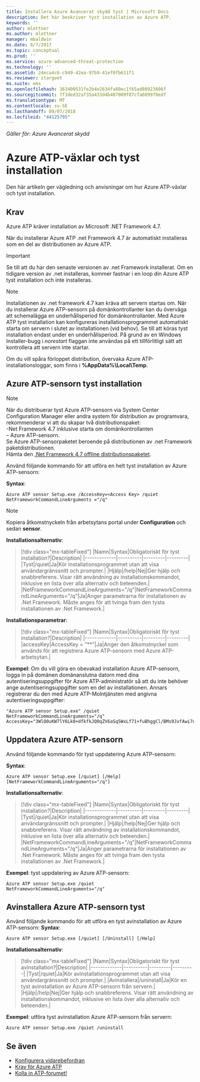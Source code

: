 ```yaml
---
title: Installera Azure Avancerat skydd tyst | Microsoft Docs
description: Det här beskriver tyst installation av Azure ATP.
keywords: ''
author: mlottner
ms.author: mlottner
manager: mbaldwin
ms.date: 8/7/2017
ms.topic: conceptual
ms.prod: ''
ms.service: azure-advanced-threat-protection
ms.technology: ''
ms.assetid: 24eca4c6-c949-42ea-97b9-41ef0fb611f1
ms.reviewer: itargoet
ms.suite: ems
ms.openlocfilehash: 363400531fe2b4e2634fa80ec1f65ad80923606f
ms.sourcegitcommit: 7f3ded32af35a433d4b407009f87cfa6099f8edf
ms.translationtype: MT
ms.contentlocale: sv-SE
ms.lasthandoff: 09/07/2018
ms.locfileid: "44125795"
---
```

*Gäller för: Azure Avancerat skydd*


# <a name="azure-atp-switches-and-silent-installation"></a>Azure ATP-växlar och tyst installation
Den här artikeln ger vägledning och anvisningar om hur Azure ATP-växlar och tyst installation.

## <a name="prerequisites"></a>Krav

Azure ATP kräver installation av Microsoft .NET Framework 4.7. 

När du installerar Azure ATP .net Framework 4.7 är automatiskt installeras som en del av distributionen av Azure ATP.

> [!IMPORTANT] 
> Se till att du har den senaste versionen av .net Framework installerat. Om en tidigare version av .net installeras, kommer fastnar i en loop din Azure ATP tyst installation och inte installeras. 

> [!NOTE] 
> Installationen av .net framework 4.7 kan kräva att servern startas om. När du installerar Azure ATP-sensorn på domänkontrollanter kan du överväga att schemalägga en underhållsperiod för domänkontrollanter.
Med Azure ATP tyst installation kan konfigureras installationsprogrammet automatiskt starta om servern i slutet av installationen (vid behov). Se till att köras tyst installation endast under en underhållsperiod. På grund av en Windows Installer-bugg i *norestart* flaggan inte användas på ett tillförlitligt sätt att kontrollera att servern inte startar.

Om du vill spåra förloppet distribution, övervaka Azure ATP-installationsloggar, som finns i **%AppData%\Local\Temp**.



## <a name="azure-atp-sensor-silent-installation"></a>Azure ATP-sensorn tyst installation

> [!NOTE]
> När du distribuerar tyst Azure ATP-sensorn via System Center Configuration Manager eller andra system för distribution av programvara, rekommenderar vi att du skapar två distributionspaket:</br>-Net Framework 4.7 inklusive starta om domänkontrollanten</br>– Azure ATP-sensorn. </br>Se Azure ATP-sensorpaketet beroende på distributionen av .net Framework paketdistributionen. </br>Hämta den [.Net Framework 4.7 offline distributionspaketet](https://www.microsoft.com/download/details.aspx?id=49982). 


Använd följande kommando för att utföra en helt tyst installation av Azure ATP-sensorn:


**Syntax**:

    Azure ATP sensor Setup.exe /AccessKey=<Access Key> /quiet NetFrameworkCommandLineArguments ="/q" 
   

> [!NOTE]
> Kopiera åtkomstnyckeln från arbetsytans portal under **Configuration** och sedan **sensor**.


**Installationsalternativ**:

> [!div class="mx-tableFixed"]
|Namn|Syntax|Obligatoriskt för tyst installation?|Description|
|-------------|----------|---------|---------|
|Tyst|/quiet|Ja|Kör installationsprogrammet utan att visa användargränssnitt och prompter.|
|Hjälp|/help|Nej|Ger hjälp och snabbreferens. Visar rätt användning av installationskommandot, inklusive en lista över alla alternativ och beteenden.|
|NetFrameworkCommandLineArguments="/q"|NetFrameworkCommandLineArguments="/q"|Ja|Anger parametrarna för installationen av .Net Framework. Måste anges för att tvinga fram den tysta installationen av .Net Framework.|

**Installationsparametrar**:

> [!div class="mx-tableFixed"]
|Namn|Syntax|Obligatoriskt för tyst installation?|Description|
|-------------|----------|---------|---------|
|accessKey|AccessKey = ”\*\*”|Ja|Anger den åtkomstnyckel som används för att registrera Azure ATP-sensorn med Azure ATP-arbetsytan.|

**Exempel**: Om du vill göra en obevakad installation Azure ATP-sensorn, logga in på domänen domänanslutna datorn med dina autentiseringsuppgifter för Azure ATP-administratör så att du inte behöver ange autentiseringsuppgifter som en del av installationen. Annars registrerar du den med Azure ATP-Molntjänsten med angivna autentiseringsuppgifter:

    "Azure ATP sensor Setup.exe" /quiet NetFrameworkCommandLineArguments="/q" 
    AccessKey="3WlO0uKW7lY6Lk0+dfkfkJQ0qZV6aSq5WxLf71+fuBhggCl/BMs9JxfAwi7oy9vYGviazUS1EPpzte7z8s4grw==" 
    

## <a name="update-the-azure-atp-sensor"></a>Uppdatera Azure ATP-sensorn

Använd följande kommando för tyst uppdatering Azure ATP-sensorn:

**Syntax**:

    Azure ATP sensor Setup.exe [/quiet] [/Help] [NetFrameworkCommandLineArguments="/q"]


**Installationsalternativ**:

> [!div class="mx-tableFixed"]
|Namn|Syntax|Obligatoriskt för tyst installation?|Description|
|-------------|----------|---------|---------|
|Tyst|/quiet|Ja|Kör installationsprogrammet utan att visa användargränssnitt och prompter.|
|Hjälp|/help|Nej|Ger hjälp och snabbreferens. Visar rätt användning av installationskommandot, inklusive en lista över alla alternativ och beteenden.|
|NetFrameworkCommandLineArguments="/q"|NetFrameworkCommandLineArguments="/q"|Ja|Anger parametrarna för installationen av .Net Framework. Måste anges för att tvinga fram den tysta installationen av .Net Framework.|


**Exempel**: tyst uppdatering av Azure ATP-sensorn:

    Azure ATP sensor Setup.exe /quiet NetFrameworkCommandLineArguments="/q"

## <a name="uninstall-the-azure-atp-sensor-silently"></a>Avinstallera Azure ATP-sensorn tyst

Använd följande kommando för att utföra en tyst avinstallation av Azure ATP-sensorn: **Syntax**:

    Azure ATP sensor Setup.exe [/quiet] [/Uninstall] [/Help]
    
**Installationsalternativ**:

> [!div class="mx-tableFixed"]
|Namn|Syntax|Obligatoriskt för tyst avinstallation?|Description|
|-------------|----------|---------|---------|
|Tyst|/quiet|Ja|Kör avinstallationsprogrammet utan att visa användargränssnitt och prompter.|
|Avinstallera|/uninstall|Ja|Kör en tyst avinstallation av Azure ATP-sensorn från servern.|
|Hjälp|/help|Nej|Ger hjälp och snabbreferens. Visar rätt användning av installationskommandot, inklusive en lista över alla alternativ och beteenden.|

**Exempel**: utföra tyst avinstallation Azure ATP-sensorn från servern:


    Azure ATP sensor Setup.exe /quiet /uninstall
    



## <a name="see-also"></a>Se även

- [Konfigurera vidarebefordran](configure-event-forwarding.md)
- [Krav för Azure ATP](atp-prerequisites.md)
- [Kolla in ATP-forumet!](https://aka.ms/azureatpcommunity)
